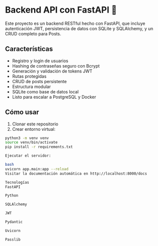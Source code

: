 # Backend API con FastAPI 🚀

Este proyecto es un backend RESTful hecho con FastAPI, que incluye autenticación JWT, persistencia de datos con SQLite y SQLAlchemy, y un CRUD completo para Posts.

## Características

- Registro y login de usuarios
- Hashing de contraseñas seguro con Bcrypt
- Generación y validación de tokens JWT
- Rutas protegidas
- CRUD de posts persistente
- Estructura modular
- SQLite como base de datos local
- Listo para escalar a PostgreSQL y Docker

## Cómo usar

1. Clonar este repositorio  
2. Crear entorno virtual:

```bash
python3 -m venv venv
source venv/bin/activate
pip install -r requirements.txt

Ejecutar el servidor:

bash
uvicorn app.main:app --reload
Visitar la documentación automática en http://localhost:8000/docs

Tecnologías
FastAPI

Python

SQLAlchemy

JWT

Pydantic

Uvicorn

Passlib

